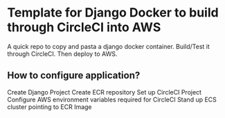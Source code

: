 # Template for Django Docker to build through CircleCI into AWS

A quick repo to copy and pasta a django docker container. Build/Test it through CircleCI. Then deploy to AWS.


## How to configure application?

Create Django Project
Create ECR repository
Set up CircleCI Project
Configure AWS environment variables required for CircleCI
Stand up ECS cluster pointing to ECR Image

